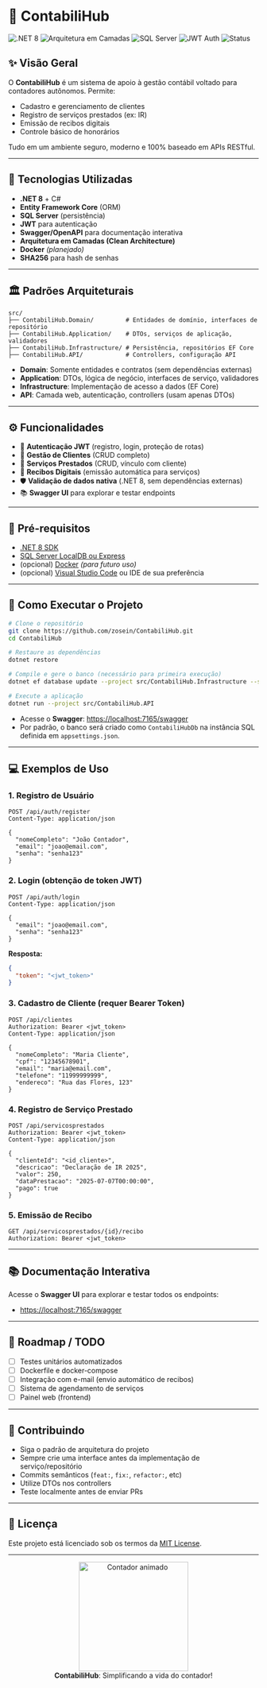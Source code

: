 # 🧾 ContabiliHub

![.NET 8](https://img.shields.io/badge/.NET-8.0-blueviolet)
![Arquitetura em Camadas](https://img.shields.io/badge/Clean%20Architecture-✔️-brightgreen)
![SQL Server](https://img.shields.io/badge/SQL%20Server-✔️-blue)
![JWT Auth](https://img.shields.io/badge/JWT%20Auth-✔️-orange)
![Status](https://img.shields.io/badge/status-Em%20Desenvolvimento-yellow)



## ✨ Visão Geral

O **ContabiliHub** é um sistema de apoio à gestão contábil voltado para contadores autônomos. Permite:
- Cadastro e gerenciamento de clientes
- Registro de serviços prestados (ex: IR)
- Emissão de recibos digitais
- Controle básico de honorários

Tudo em um ambiente seguro, moderno e 100% baseado em APIs RESTful.

---

## 🚀 Tecnologias Utilizadas

- **.NET 8** + C#
- **Entity Framework Core** (ORM)
- **SQL Server** (persistência)
- **JWT** para autenticação
- **Swagger/OpenAPI** para documentação interativa
- **Arquitetura em Camadas (Clean Architecture)**
- **Docker** *(planejado)*
- **SHA256** para hash de senhas

---

## 🏛️ Padrões Arquiteturais

```
src/
├── ContabiliHub.Domain/         # Entidades de domínio, interfaces de repositório
├── ContabiliHub.Application/    # DTOs, serviços de aplicação, validadores
├── ContabiliHub.Infrastructure/ # Persistência, repositórios EF Core
├── ContabiliHub.API/            # Controllers, configuração API
```

- **Domain**: Somente entidades e contratos (sem dependências externas)
- **Application**: DTOs, lógica de negócio, interfaces de serviço, validadores
- **Infrastructure**: Implementação de acesso a dados (EF Core)
- **API**: Camada web, autenticação, controllers (usam apenas DTOs)

---

## ⚙️ Funcionalidades

- 🔐 **Autenticação JWT** (registro, login, proteção de rotas)
- 👥 **Gestão de Clientes** (CRUD completo)
- 🧾 **Serviços Prestados** (CRUD, vínculo com cliente)
- 📄 **Recibos Digitais** (emissão automática para serviços)
- 🛡️ **Validação de dados nativa** (.NET 8, sem dependências externas)
- 📚 **Swagger UI** para explorar e testar endpoints

---

## 🧰 Pré-requisitos

- [.NET 8 SDK](https://dotnet.microsoft.com/download/dotnet/8.0)
- [SQL Server LocalDB ou Express](https://www.microsoft.com/pt-br/sql-server/sql-server-downloads)
- (opcional) [Docker](https://www.docker.com/) *(para futuro uso)*
- (opcional) [Visual Studio Code](https://code.visualstudio.com/) ou IDE de sua preferência

---

## 🚗 Como Executar o Projeto

```bash
# Clone o repositório
git clone https://github.com/zosein/ContabiliHub.git
cd ContabiliHub

# Restaure as dependências
dotnet restore

# Compile e gere o banco (necessário para primeira execução)
dotnet ef database update --project src/ContabiliHub.Infrastructure --startup-project src/ContabiliHub.API

# Execute a aplicação
dotnet run --project src/ContabiliHub.API
```

- Acesse o **Swagger**: [https://localhost:7165/swagger](https://localhost:7165/swagger)  
- Por padrão, o banco será criado como `ContabiliHubDb` na instância SQL definida em `appsettings.json`.

---

## 💻 Exemplos de Uso

### 1. Registro de Usuário

```http
POST /api/auth/register
Content-Type: application/json

{
  "nomeCompleto": "João Contador",
  "email": "joao@email.com",
  "senha": "senha123"
}
```

### 2. Login (obtenção de token JWT)

```http
POST /api/auth/login
Content-Type: application/json

{
  "email": "joao@email.com",
  "senha": "senha123"
}
```
**Resposta:**  
```json
{
  "token": "<jwt_token>"
}
```

### 3. Cadastro de Cliente (requer Bearer Token)

```http
POST /api/clientes
Authorization: Bearer <jwt_token>
Content-Type: application/json

{
  "nomeCompleto": "Maria Cliente",
  "cpf": "12345678901",
  "email": "maria@email.com",
  "telefone": "11999999999",
  "endereco": "Rua das Flores, 123"
}
```

### 4. Registro de Serviço Prestado

```http
POST /api/servicosprestados
Authorization: Bearer <jwt_token>
Content-Type: application/json

{
  "clienteId": "<id_cliente>",
  "descricao": "Declaração de IR 2025",
  "valor": 250,
  "dataPrestacao": "2025-07-07T00:00:00",
  "pago": true
}
```

### 5. Emissão de Recibo

```http
GET /api/servicosprestados/{id}/recibo
Authorization: Bearer <jwt_token>
```

---

## 📚 Documentação Interativa

Acesse o **Swagger UI** para explorar e testar todos os endpoints:
- [https://localhost:7165/swagger](https://localhost:7165/swagger)

---

## 📝 Roadmap / TODO

- [ ] Testes unitários automatizados
- [ ] Dockerfile e docker-compose
- [ ] Integração com e-mail (envio automático de recibos)
- [ ] Sistema de agendamento de serviços
- [ ] Painel web (frontend)

---

## 🤝 Contribuindo

- Siga o padrão de arquitetura do projeto
- Sempre crie uma interface antes da implementação de serviço/repositório
- Commits semânticos (`feat:`, `fix:`, `refactor:`, etc)
- Utilize DTOs nos controllers  
- Teste localmente antes de enviar PRs

---

## 📄 Licença

Este projeto está licenciado sob os termos da [MIT License](LICENSE).

---

<p align="center">
  <img src="https://media1.tenor.com/m/9ItR8nSuxE0AAAAC/thumbs-up-computer.gif" width="220" alt="Contador animado" /><br>
  <b>ContabiliHub</b>: Simplificando a vida do contador!
</p>
